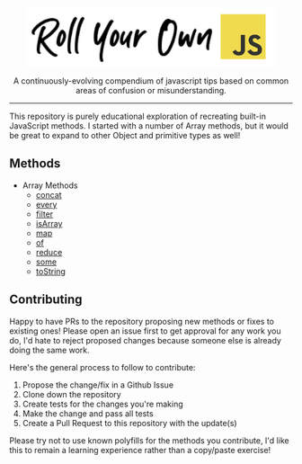 <div align="center">
  <img alt="Roll Your Own JavaScript" src="./logo.png" />
</div>
<p align="center">
  A continuously-evolving compendium of javascript tips based on common areas of confusion or misunderstanding.
</p>

---

This repository is purely educational exploration of recreating built-in JavaScript methods. I started with a number of Array methods, but it would be great to expand to other Object and primitive types as well!

## Methods

- Array Methods
  - [concat](./array/concat.js)
  - [every](./array/every.js)
  - [filter](./array/filter.js)
  - [isArray](./array/isArray.js)
  - [map](./array/map.js)
  - [of](./array/of.js)
  - [reduce](./array/reduce.js)
  - [some](./array/some.js)
  - [toString](./array.toString)

## Contributing

Happy to have PRs to the repository proposing new methods or fixes to existing ones! Please open an issue first to get approval for any work you do, I'd hate to reject proposed changes because someone else is already doing the same work.

Here's the general process to follow to contribute:

1. Propose the change/fix in a Github Issue
2. Clone down the repository
3. Create tests for the changes you're making
4. Make the change and pass all tests
5. Create a Pull Request to this repository with the update(s)

Please try not to use known polyfills for the methods you contribute, I'd like this to remain a learning experience rather than a copy/paste exercise!
